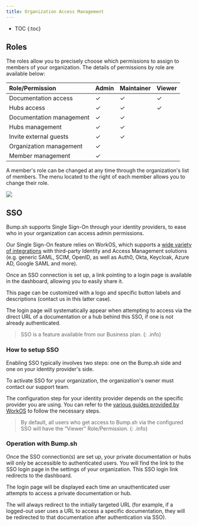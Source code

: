 ```yaml
---
title: Organization Access Management
---
```


- TOC
{:toc}

## Roles

The roles allow you to precisely choose which permissions to assign to members of your organization. The details of permissions by role are available below:

| Role/Permission          | Admin | Maintainer | Viewer |
|:-------------------------|:------|:-----------|:-------|
| Documentation access     | ✓     | ✓          | ✓      |
| Hubs access              | ✓     | ✓          | ✓      |
| Documentation management | ✓     | ✓          |        |
| Hubs management          | ✓     | ✓          |        |
| Invite external guests   | ✓     | ✓          |        |
| Organization management  | ✓     |            |        |
| Member management        | ✓     |            |        |

A member's role can be changed at any time through the organization's list of members. The menu located to the right of each member allows you to change their role.

![](/images/help/org-members.png)

## SSO

Bump.sh supports Single Sign-On through your identity providers, to ease who in your organization can access admin permissions.

Our Single Sign-On feature relies on WorkOS, which supports a [wide variety of integrations](https://workos.com/docs/integrations) with third-party Identity and Access Management solutions (e.g. generic SAML, SCIM, OpenID, as well as Auth0, Okta, Keycloak, Azure AD, Google SAML and more).

Once an SSO connection is set up, a link pointing to a login page is available in the dashboard, allowing you to easily share it.

This page can be customized with a logo and specific button labels and descriptions (contact us in this latter case).

The login page will systematically appear when attempting to access via the direct URL of a documentation or a hub behind this SSO, if one is not already authenticated.

> SSO is a feature available from our Business plan.
{: .info}

### How to setup SSO

Enabling SSO typically involves two steps: one on the Bump.sh side and one on your identity provider's side.

To activate SSO for your organization, the organization's owner must contact our support team.

The configuration step for your identity provider depends on the specific provider you are using. You can refer to the [various guides provided by WorkOS](https://workos.com/docs/integrations) to follow the necessary steps.

> By default, all users who get access to Bump.sh via the configured SSO will have the “Viewer” Role/Permission.
{: .info}

### Operation with Bump.sh

Once the SSO connection(s) are set up, your private documentation or hubs will only be accessible to authenticated users. You will find the link to the SSO login page in the settings of your organization.
This SSO login link redirects to the dashboard. 

The login page will be displayed each time an unauthenticated user attempts to access a private documentation or hub.

The will always redirect to the initially targeted URL (for example, if a logged-out user uses a URL to access a specific documentation, they will be redirected to that documentation after authentication via SSO).